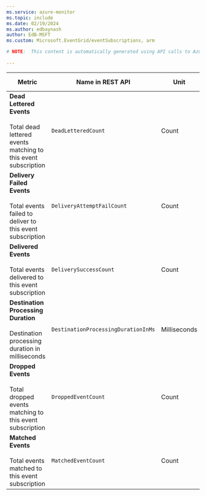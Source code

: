 ```yaml
---
ms.service: azure-monitor
ms.topic: include
ms.date: 02/19/2024
ms.author: edbaynash
author: EdB-MSFT
ms.custom: Microsoft.EventGrid/eventSubscriptions, arm

# NOTE:  This content is automatically generated using API calls to Azure. Any edits made on these files will be overwritten in the next run of the script. 
 
---
```



|Metric|Name in REST API|Unit|Aggregation|Dimensions|Time Grains|DS Export|
|---|---|---|---|---|---|---|
|**Dead Lettered Events**<br><br>Total dead lettered events matching to this event subscription |`DeadLetteredCount` |Count |Total |`DeadLetterReason`|PT1M |Yes|
|**Delivery Failed Events**<br><br>Total events failed to deliver to this event subscription |`DeliveryAttemptFailCount` |Count |Total |`Error`, `ErrorType`|PT1M |No|
|**Delivered Events**<br><br>Total events delivered to this event subscription |`DeliverySuccessCount` |Count |Total |\<none\>|PT1M |Yes|
|**Destination Processing Duration**<br><br>Destination processing duration in milliseconds |`DestinationProcessingDurationInMs` |Milliseconds |Average |\<none\>|PT1M |No|
|**Dropped Events**<br><br>Total dropped events matching to this event subscription |`DroppedEventCount` |Count |Total |`DropReason`|PT1M |Yes|
|**Matched Events**<br><br>Total events matched to this event subscription |`MatchedEventCount` |Count |Total |\<none\>|PT1M |Yes|